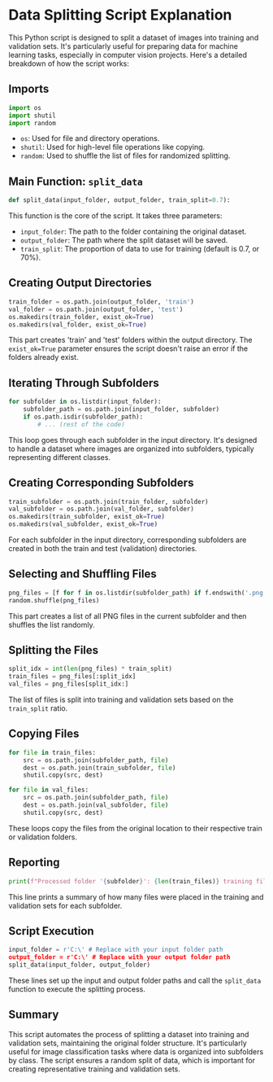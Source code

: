 # Data Splitting Script Explanation

This Python script is designed to split a dataset of images into training and validation sets. It's particularly useful for preparing data for machine learning tasks, especially in computer vision projects. Here's a detailed breakdown of how the script works:

## Imports

```python
import os
import shutil
import random
```

- `os`: Used for file and directory operations.
- `shutil`: Used for high-level file operations like copying.
- `random`: Used to shuffle the list of files for randomized splitting.

## Main Function: `split_data`

```python
def split_data(input_folder, output_folder, train_split=0.7):
```

This function is the core of the script. It takes three parameters:
- `input_folder`: The path to the folder containing the original dataset.
- `output_folder`: The path where the split dataset will be saved.
- `train_split`: The proportion of data to use for training (default is 0.7, or 70%).

## Creating Output Directories

```python
train_folder = os.path.join(output_folder, 'train')
val_folder = os.path.join(output_folder, 'test')
os.makedirs(train_folder, exist_ok=True)
os.makedirs(val_folder, exist_ok=True)
```

This part creates 'train' and 'test' folders within the output directory. The `exist_ok=True` parameter ensures the script doesn't raise an error if the folders already exist.

## Iterating Through Subfolders

```python
for subfolder in os.listdir(input_folder):
    subfolder_path = os.path.join(input_folder, subfolder)
    if os.path.isdir(subfolder_path):
        # ... (rest of the code)
```

This loop goes through each subfolder in the input directory. It's designed to handle a dataset where images are organized into subfolders, typically representing different classes.

## Creating Corresponding Subfolders

```python
train_subfolder = os.path.join(train_folder, subfolder)
val_subfolder = os.path.join(val_folder, subfolder)
os.makedirs(train_subfolder, exist_ok=True)
os.makedirs(val_subfolder, exist_ok=True)
```

For each subfolder in the input directory, corresponding subfolders are created in both the train and test (validation) directories.

## Selecting and Shuffling Files

```python
png_files = [f for f in os.listdir(subfolder_path) if f.endswith('.png')]
random.shuffle(png_files)
```

This part creates a list of all PNG files in the current subfolder and then shuffles the list randomly.

## Splitting the Files

```python
split_idx = int(len(png_files) * train_split)
train_files = png_files[:split_idx]
val_files = png_files[split_idx:]
```

The list of files is split into training and validation sets based on the `train_split` ratio.

## Copying Files

```python
for file in train_files:
    src = os.path.join(subfolder_path, file)
    dest = os.path.join(train_subfolder, file)
    shutil.copy(src, dest)

for file in val_files:
    src = os.path.join(subfolder_path, file)
    dest = os.path.join(val_subfolder, file)
    shutil.copy(src, dest)
```

These loops copy the files from the original location to their respective train or validation folders.

## Reporting

```python
print(f"Processed folder '{subfolder}': {len(train_files)} training files, {len(val_files)} validation files.")
```

This line prints a summary of how many files were placed in the training and validation sets for each subfolder.

## Script Execution

```python
input_folder = r'C:\' # Replace with your input folder path
output_folder = r'C:\' # Replace with your output folder path
split_data(input_folder, output_folder)
```

These lines set up the input and output folder paths and call the `split_data` function to execute the splitting process.

## Summary

This script automates the process of splitting a dataset into training and validation sets, maintaining the original folder structure. It's particularly useful for image classification tasks where data is organized into subfolders by class. The script ensures a random split of data, which is important for creating representative training and validation sets.
